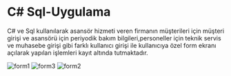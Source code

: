 # C# Sql-Uygulama
C# ve Sql kullanılarak asansör hizmeti veren firmanın müşterileri için müşteri girişi ve asansörü için periyodik bakım bilgileri,personeller için teknik servis ve muhasebe girişi gibi farklı kullanıcı girişi ile kullanıcıya özel form ekranı açılarak yapılan işlemleri kayıt altında tutmaktadır.



![form1](https://user-images.githubusercontent.com/113468221/189988146-e4b003da-9387-4c17-af93-8081d7566158.jpg)
![form3](https://user-images.githubusercontent.com/113468221/189988166-af2417e9-9fb9-4334-ae78-8ff87998c8f0.jpg)
![form2](https://user-images.githubusercontent.com/113468221/189988195-daf87215-a1c1-4201-bc1c-4b6c5c2a150a.jpg)
